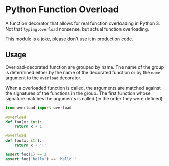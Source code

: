 # Python Function Overload

A function decorator that allows for real function overloading in Python 3.  Not
that `typing.overload` nonsense, but actual function overloading.

This module is a joke, please don't use it in production code.

## Usage

Overload-decorated function are grouped by name.  The name of the group is 
determined either by the name of the decorated function or by the `name`
argument to the `overload` decorator.

When a overloaded function is called, the arguments are matched against the
signatures of the functions in the group.  The first function whose signature
matches the arguments is called (in the order they were defined).

```python
from overload import overload

@overload
def foo(x: int):
    return x + 1

@overload
def foo(x: str):
    return x + '!'

assert foo(1) == 2
assert foo('hello') == 'hello!'
```
